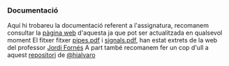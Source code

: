 ### Documentació
Aquí hi trobareu la documentació referent a l'assignatura, recomanem consultar la [pàgina web](https://docencia.ac.upc.edu/FIB/grau/SO/) d'aquesta ja que pot ser actualitzada en qualsevol moment
El fitxer fitxer [pipes.pdf](https://github.com/miquelt9/SO-FIB/blob/main/Documentacio/pipes.pdf) i [signals.pdf](https://github.com/miquelt9/SO-FIB/blob/main/Documentacio/signals.pdf), han estat extrets de la web del professor [Jordi Fornés](https://personals.ac.upc.edu/jfornes/)
A part també recomanem fer un cop d'ull a aquest [repositori](https://github.com/hialvaro/SO-FIB) de [@hialvaro](https://github.com/hialvaro/)
